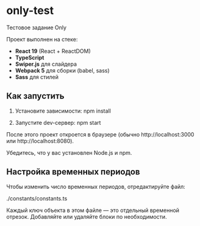# only-test

Тестовое задание Only 



Проект выполнен на стеке:

- **React 19** (React + ReactDOM)
- **TypeScript**
- **Swiper.js** для слайдера
- **Webpack 5** для сборки (babel, sass)
- **Sass** для стилей




## Как запустить


1. Установите зависимости:
   npm install

2. Запустите dev-сервер:
   npm start

После этого проект откроется в браузере (обычно http://localhost:3000 или http://localhost:8080).

Убедитесь, что у вас установлен Node.js и npm.



## Настройка временных периодов


Чтобы изменить число временных периодов, отредактируйте файл:

./constants/constants.ts

Каждый ключ объекта в этом файле — это отдельный временной отрезок.
Добавляйте или удаляйте блоки по необходимости.